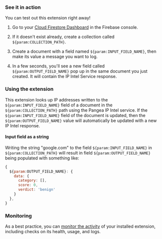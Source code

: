 ### See it in action

You can test out this extension right away!

1.  Go to your [Cloud Firestore Dashboard](https://console.firebase.google.com/project/${param:PROJECT_ID}/firestore/data) in the Firebase console.

2.  If it doesn't exist already, create a collection called `${param:COLLECTION_PATH}`.

3.  Create a document with a field named `${param:INPUT_FIELD_NAME}`, then make its value a message you want to log.

4.  In a few seconds, you'll see a new field called `${param:OUTPUT_FIELD_NAME}` pop up in the same document you just created. It will contain the IP Intel Service response.

### Using the extension

This extension looks up IP addresses written to the `${param:INPUT_FIELD_NAME}` field of a document in the `${param:COLLECTION_PATH}` path using the Pangea IP Intel service. If the `${param:INPUT_FIELD_NAME}` field of the document is updated, then the `${param:OUTPUT_FIELD_NAME}` value will automatically be updated with a new IP Intel response.

#### Input field as a string

Writing the string "google.com" to the field `${param:INPUT_FIELD_NAME}` in `${param:COLLECTION_PATH}` will result in field `${param:OUTPUT_FIELD_NAME}` being populated with something like:

```js
{
  ${param:OUTPUT_FIELD_NAME}: {
    data: {
      category: [],
      score: 0,
      verdict: 'benign'
    }
  },
}
```


### Monitoring

As a best practice, you can [monitor the activity](https://firebase.google.com/docs/extensions/manage-installed-extensions#monitor) of your installed extension, including checks on its health, usage, and logs.
